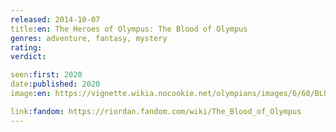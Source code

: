 ```yaml
---
released: 2014-10-07
title:en: The Heroes of Olympus: The Blood of Olympus
genres: adventure, fantasy, mystery
rating:
verdict:

seen:first: 2020
date:published: 2020
image:en: https://vignette.wikia.nocookie.net/olympians/images/6/60/BLOOD_OF_O_final_cvr.jpg/revision/latest?cb=20140515014555

link:fandom: https://riordan.fandom.com/wiki/The_Blood_of_Olympus
---
```


